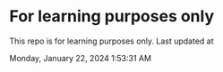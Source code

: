 # For learning purposes only
This repo is for learning purposes only.
Last updated at

Monday, January 22, 2024 1:53:31 AM


